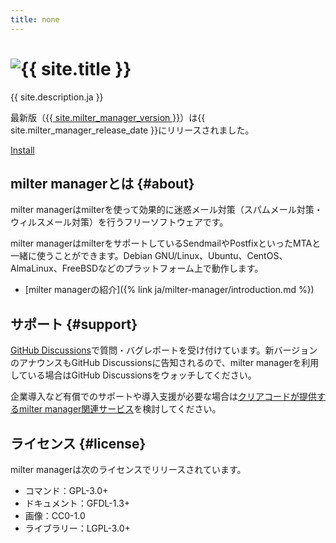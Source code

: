 ```yaml
---
title: none
---
```


<div class="jumbotron">
  <h1>
    <img alt="{{ site.title }}"
         title="{{ site.title }}"
         src="{% link /images/milter-manager-logo.png %}">
  </h1>
  <p>{{ site.description.ja }}</p>
  <p>最新版（<a href="{% link ja/news/index.md %}#version-{{ site.milter_manager_version | replace:".", "-" }}">{{ site.milter_manager_version }}</a>）は{{ site.milter_manager_release_date }}にリリースされました。
  </p>
  <p>
    <a href="{% link ja/install/index.md %}"
       class="btn btn-primary btn-lg"
       role="button">Install</a>
  </p>
</div>

## milter managerとは {#about}

milter managerはmilterを使って効果的に迷惑メール対策（スパムメール対策・ウィルスメール対策）を行うフリーソフトウェアです。

milter managerはmilterをサポートしているSendmailやPostfixといったMTAと一緒に使うことができます。Debian GNU/Linux、Ubuntu、CentOS、AlmaLinux、FreeBSDなどのプラットフォーム上で動作します。

* [milter managerの紹介]({% link ja/milter-manager/introduction.md %})

## サポート {#support}

[GitHub Discussions](https://github.com/milter-manager/milter-manager/discussions)で質問・バグレポートを受け付けています。新バージョンのアナウンスもGitHub Discussionsに告知されるので、milter managerを利用している場合はGitHub Discussionsをウォッチしてください。

企業導入など有償でのサポートや導入支援が必要な場合は[クリアコードが提供するmilter manager関連サービス](https://www.clear-code.com/services/milter-manager.html)を検討してください。

## ライセンス {#license}

milter managerは次のライセンスでリリースされています。

* コマンド：GPL-3.0+
* ドキュメント：GFDL-1.3+
* 画像：CC0-1.0
* ライブラリー：LGPL-3.0+
